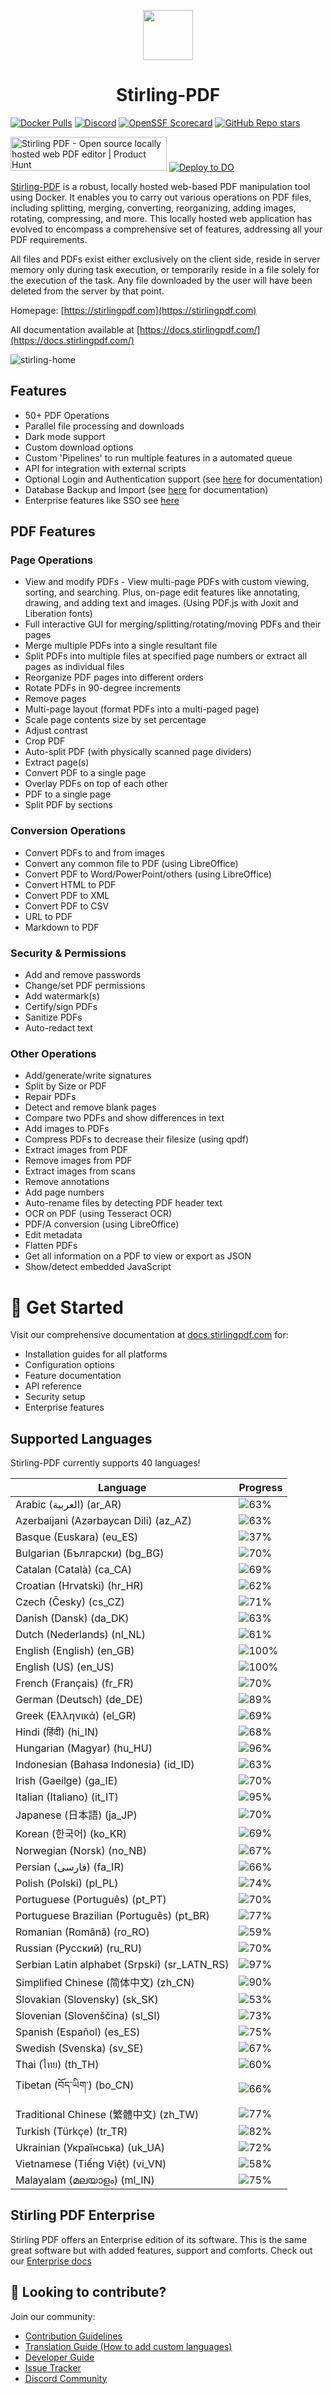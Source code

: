 <p align="center"><img src="https://raw.githubusercontent.com/Stirling-Tools/Stirling-PDF/main/docs/stirling.png" width="80"></p>
<h1 align="center">Stirling-PDF</h1>

[![Docker Pulls](https://img.shields.io/docker/pulls/frooodle/s-pdf)](https://hub.docker.com/r/frooodle/s-pdf)
[![Discord](https://img.shields.io/discord/1068636748814483718?label=Discord)](https://discord.gg/HYmhKj45pU)
[![OpenSSF Scorecard](https://api.scorecard.dev/projects/github.com/Stirling-Tools/Stirling-PDF/badge)](https://scorecard.dev/viewer/?uri=github.com/Stirling-Tools/Stirling-PDF)
[![GitHub Repo stars](https://img.shields.io/github/stars/stirling-tools/stirling-pdf?style=social)](https://github.com/Stirling-Tools/stirling-pdf)

<a href="https://www.producthunt.com/posts/stirling-pdf?embed=true&utm_source=badge-featured&utm_medium=badge&utm_souce=badge-stirling&#0045;pdf" target="_blank"><img src="https://api.producthunt.com/widgets/embed-image/v1/featured.svg?post_id=641239&theme=light" alt="Stirling&#0032;PDF - Open&#0032;source&#0032;locally&#0032;hosted&#0032;web&#0032;PDF&#0032;editor | Product Hunt" style="width: 250px; height: 54px;" width="250" height="54" /></a>
[![Deploy to DO](https://www.deploytodo.com/do-btn-blue.svg)](https://cloud.digitalocean.com/apps/new?repo=https://github.com/Stirling-Tools/Stirling-PDF/tree/digitalOcean&refcode=c3210994b1af)

[Stirling-PDF](https://www.stirlingpdf.com) is a robust, locally hosted web-based PDF manipulation tool using Docker. It enables you to carry out various operations on PDF files, including splitting, merging, converting, reorganizing, adding images, rotating, compressing, and more. This locally hosted web application has evolved to encompass a comprehensive set of features, addressing all your PDF requirements.

All files and PDFs exist either exclusively on the client side, reside in server memory only during task execution, or temporarily reside in a file solely for the execution of the task. Any file downloaded by the user will have been deleted from the server by that point.

Homepage: [https://stirlingpdf.com](https://stirlingpdf.com)

All documentation available at [https://docs.stirlingpdf.com/](https://docs.stirlingpdf.com/)

![stirling-home](images/stirling-home.jpg)

## Features

- 50+ PDF Operations
- Parallel file processing and downloads
- Dark mode support
- Custom download options
- Custom 'Pipelines' to run multiple features in a automated queue
- API for integration with external scripts
- Optional Login and Authentication support (see [here](https://docs.stirlingpdf.com/Advanced%20Configuration/System%20and%20Security) for documentation)
- Database Backup and Import (see [here](https://docs.stirlingpdf.com/Advanced%20Configuration/DATABASE) for documentation)
- Enterprise features like SSO see [here](https://docs.stirlingpdf.com/Enterprise%20Edition)

## PDF Features

### Page Operations

- View and modify PDFs - View multi-page PDFs with custom viewing, sorting, and searching. Plus, on-page edit features like annotating, drawing, and adding text and images. (Using PDF.js with Joxit and Liberation fonts)
- Full interactive GUI for merging/splitting/rotating/moving PDFs and their pages
- Merge multiple PDFs into a single resultant file
- Split PDFs into multiple files at specified page numbers or extract all pages as individual files
- Reorganize PDF pages into different orders
- Rotate PDFs in 90-degree increments
- Remove pages
- Multi-page layout (format PDFs into a multi-paged page)
- Scale page contents size by set percentage
- Adjust contrast
- Crop PDF
- Auto-split PDF (with physically scanned page dividers)
- Extract page(s)
- Convert PDF to a single page
- Overlay PDFs on top of each other
- PDF to a single page
- Split PDF by sections

### Conversion Operations

- Convert PDFs to and from images
- Convert any common file to PDF (using LibreOffice)
- Convert PDF to Word/PowerPoint/others (using LibreOffice)
- Convert HTML to PDF
- Convert PDF to XML
- Convert PDF to CSV
- URL to PDF
- Markdown to PDF

### Security & Permissions

- Add and remove passwords
- Change/set PDF permissions
- Add watermark(s)
- Certify/sign PDFs
- Sanitize PDFs
- Auto-redact text

### Other Operations

- Add/generate/write signatures
- Split by Size or PDF
- Repair PDFs
- Detect and remove blank pages
- Compare two PDFs and show differences in text
- Add images to PDFs
- Compress PDFs to decrease their filesize (using qpdf)
- Extract images from PDF
- Remove images from PDF
- Extract images from scans
- Remove annotations
- Add page numbers
- Auto-rename files by detecting PDF header text
- OCR on PDF (using Tesseract OCR)
- PDF/A conversion (using LibreOffice)
- Edit metadata
- Flatten PDFs
- Get all information on a PDF to view or export as JSON
- Show/detect embedded JavaScript




# 📖 Get Started

Visit our comprehensive documentation at [docs.stirlingpdf.com](https://docs.stirlingpdf.com) for:

- Installation guides for all platforms
- Configuration options
- Feature documentation
- API reference
- Security setup
- Enterprise features


## Supported Languages

Stirling-PDF currently supports 40 languages!

| Language                                     | Progress                               |
| -------------------------------------------- | -------------------------------------- |
| Arabic (العربية) (ar_AR)                        | ![63%](https://geps.dev/progress/63)   |
| Azerbaijani (Azərbaycan Dili) (az_AZ)        | ![63%](https://geps.dev/progress/63)   |
| Basque (Euskara) (eu_ES)                     | ![37%](https://geps.dev/progress/37)   |
| Bulgarian (Български) (bg_BG)                | ![70%](https://geps.dev/progress/70)   |
| Catalan (Català) (ca_CA)                     | ![69%](https://geps.dev/progress/69)   |
| Croatian (Hrvatski) (hr_HR)                  | ![62%](https://geps.dev/progress/62)   |
| Czech (Česky) (cs_CZ)                        | ![71%](https://geps.dev/progress/71)   |
| Danish (Dansk) (da_DK)                       | ![63%](https://geps.dev/progress/63)   |
| Dutch (Nederlands) (nl_NL)                   | ![61%](https://geps.dev/progress/61)   |
| English (English) (en_GB)                    | ![100%](https://geps.dev/progress/100) |
| English (US) (en_US)                         | ![100%](https://geps.dev/progress/100) |
| French (Français) (fr_FR)                    | ![70%](https://geps.dev/progress/70)   |
| German (Deutsch) (de_DE)                     | ![89%](https://geps.dev/progress/89)   |
| Greek (Ελληνικά) (el_GR)                     | ![69%](https://geps.dev/progress/69)   |
| Hindi (हिंदी) (hi_IN)                          | ![68%](https://geps.dev/progress/68)   |
| Hungarian (Magyar) (hu_HU)                   | ![96%](https://geps.dev/progress/96)   |
| Indonesian (Bahasa Indonesia) (id_ID)        | ![63%](https://geps.dev/progress/63)   |
| Irish (Gaeilge) (ga_IE)                      | ![70%](https://geps.dev/progress/70)   |
| Italian (Italiano) (it_IT)                   | ![95%](https://geps.dev/progress/95)   |
| Japanese (日本語) (ja_JP)                    | ![70%](https://geps.dev/progress/70)   |
| Korean (한국어) (ko_KR)                      | ![69%](https://geps.dev/progress/69)   |
| Norwegian (Norsk) (no_NB)                    | ![67%](https://geps.dev/progress/67)   |
| Persian (فارسی) (fa_IR)                      | ![66%](https://geps.dev/progress/66)   |
| Polish (Polski) (pl_PL)                      | ![74%](https://geps.dev/progress/74)   |
| Portuguese (Português) (pt_PT)               | ![70%](https://geps.dev/progress/70)   |
| Portuguese Brazilian (Português) (pt_BR)     | ![77%](https://geps.dev/progress/77)   |
| Romanian (Română) (ro_RO)                    | ![59%](https://geps.dev/progress/59)   |
| Russian (Русский) (ru_RU)                    | ![70%](https://geps.dev/progress/70)   |
| Serbian Latin alphabet (Srpski) (sr_LATN_RS) | ![97%](https://geps.dev/progress/97)   |
| Simplified Chinese (简体中文) (zh_CN)         | ![90%](https://geps.dev/progress/90)   |
| Slovakian (Slovensky) (sk_SK)                | ![53%](https://geps.dev/progress/53)   |
| Slovenian (Slovenščina) (sl_SI)              | ![73%](https://geps.dev/progress/73)   |
| Spanish (Español) (es_ES)                    | ![75%](https://geps.dev/progress/75)   |
| Swedish (Svenska) (sv_SE)                    | ![67%](https://geps.dev/progress/67)   |
| Thai (ไทย) (th_TH)                           | ![60%](https://geps.dev/progress/60)   |
| Tibetan (བོད་ཡིག་) (bo_CN)                     | ![66%](https://geps.dev/progress/66) |
| Traditional Chinese (繁體中文) (zh_TW)        | ![77%](https://geps.dev/progress/77)   |
| Turkish (Türkçe) (tr_TR)                     | ![82%](https://geps.dev/progress/82)   |
| Ukrainian (Українська) (uk_UA)               | ![72%](https://geps.dev/progress/72)   |
| Vietnamese (Tiếng Việt) (vi_VN)              | ![58%](https://geps.dev/progress/58)   |
| Malayalam (മലയാളം) (ml_IN)              | ![75%](https://geps.dev/progress/75)   |

## Stirling PDF Enterprise

Stirling PDF offers an Enterprise edition of its software. This is the same great software but with added features, support and comforts.
Check out our [Enterprise docs](https://docs.stirlingpdf.com/Pro)


## 🤝 Looking to contribute?

Join our community:
- [Contribution Guidelines](CONTRIBUTING.md)
- [Translation Guide (How to add custom languages)](devGuide/HowToAddNewLanguage.md)
- [Developer Guide](devGuide/DeveloperGuide.md)
- [Issue Tracker](https://github.com/Stirling-Tools/Stirling-PDF/issues)
- [Discord Community](https://discord.gg/HYmhKj45pU)
